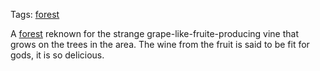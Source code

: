 Tags: [forest](Forests)

A [forest](Forests) reknown for the strange grape-like-fruite-producing vine that grows on the trees in the area. The wine from the fruit is said to be fit for gods, it is so delicious. 
